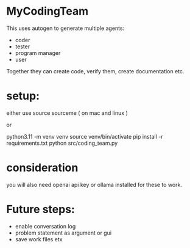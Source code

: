 # MyCodingTeam

 This uses autogen to generate multiple agents:
   - coder
   - tester
   - program manager
   - user

 Together they can create code, verify them, create documentation etc. 

 # setup:

 either use source sourceme ( on mac and linux )

 or

 python3.11 -m venv venv
 source venv/bin/activate
 pip install -r requirements.txt
 python src/coding_team.py 

 # consideration

 you will also need openai api key or ollama installed for these to work.
 
# Future steps:
- enable conversation log
- problem statement as argument or gui
- save work files etx

# 
